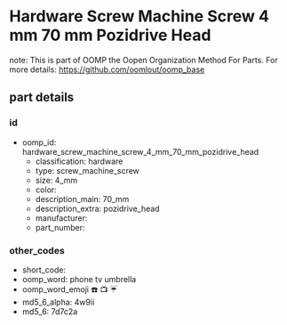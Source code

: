 # Hardware Screw Machine Screw 4 mm 70 mm Pozidrive Head  

note: This is part of OOMP the Oopen Organization Method For Parts. For more details: https://github.com/oomlout/oomp_base

##  part details





### id
* oomp_id: hardware_screw_machine_screw_4_mm_70_mm_pozidrive_head
  * classification: hardware
  * type: screw_machine_screw
  * size: 4_mm
  * color: 
  * description_main: 70_mm
  * description_extra: pozidrive_head
  * manufacturer: 
  * part_number: 

### other_codes
* short_code: 
* oomp_word: phone tv umbrella
* oomp_word_emoji :phone: :tv: :umbrella:
* md5_6_alpha: 4w9ii
* md5_6: 7d7c2a